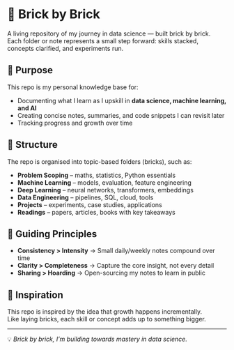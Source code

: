 # 🧱 Brick by Brick

A living repository of my journey in data science — built brick by brick.  
Each folder or note represents a small step forward: skills stacked, concepts clarified, and experiments run.  

## 🎯 Purpose
This repo is my personal knowledge base for:
- Documenting what I learn as I upskill in **data science, machine learning, and AI**  
- Creating concise notes, summaries, and code snippets I can revisit later  
- Tracking progress and growth over time  

## 📂 Structure
The repo is organised into topic-based folders (bricks), such as:
- **Problem Scoping** – maths, statistics, Python essentials  
- **Machine Learning** – models, evaluation, feature engineering  
- **Deep Learning** – neural networks, transformers, embeddings  
- **Data Engineering** – pipelines, SQL, cloud, tools  
- **Projects** – experiments, case studies, applications  
- **Readings** – papers, articles, books with key takeaways  

## 🚀 Guiding Principles
- **Consistency > Intensity** → Small daily/weekly notes compound over time  
- **Clarity > Completeness** → Capture the core insight, not every detail  
- **Sharing > Hoarding** → Open-sourcing my notes to learn in public  

## 🌱 Inspiration
This repo is inspired by the idea that growth happens incrementally.  
Like laying bricks, each skill or concept adds up to something bigger.  

---
💡 *Brick by brick, I’m building towards mastery in data science.*
